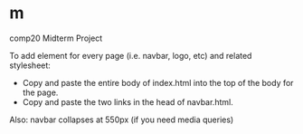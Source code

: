 # m
comp20 Midterm Project

To add element for every page (i.e. navbar, logo, etc) and related stylesheet:
- Copy and paste the entire body of index.html into the top of the body for the page.
- Copy and paste the two links in the head of navbar.html.

Also: navbar collapses at 550px (if you need media queries)
